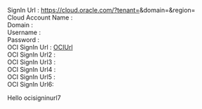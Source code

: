 SignIn Url :  https://cloud.oracle.com/?tenant=<inject key="tenantdomainname" enableCopy="false" />&domain=<inject key="aaddomain" enableCopy="false" />&region=<inject key="resourcegroupregion" enableCopy="false" /></br>
Cloud Account Name :  <inject key="tenantdomainname"></inject></br>
Domain : <inject key="aaddomain"></inject></br>
Username : <inject key="AzureAdUserEmail"></inject></br>
Password : <inject key="AzureAdUserPassword"></inject></br>
OCI SignIn Url : [OCIUrl](<inject key="ocisigninurl" enableCopy="false" />)</br>
OCI SignIn Url2 : [<inject key="ocisigninurl" enableCopy="false" />](<inject key="ocisigninurl" enableCopy="false" />)</br>
OCI SignIn Url3 : [<inject key="ocisigninurl" enableCopy="false" />](<inject key="ocisigninurl"/>)</br>
OCI SignIn Url4 : <inject key="ocisigninurl" enableCopy="false" /></br>
OCI SignIn Url5 : <inject key="ocisigninurl" /></br>
OCI SignIn Url6: <inject value="https://cloud.oracle.com/?tenant=" key="tenantdomainname" value="&domain=" key="aaddomain" value="&amp;" value="region=" key="resourcegroupregion" enableCopy="true"/>


Hello
ocisigninurl7
